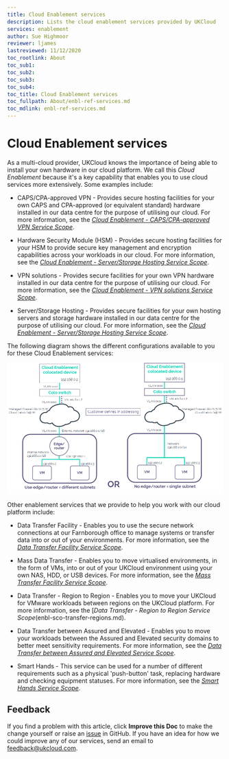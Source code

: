 ```yaml
---
title: Cloud Enablement services
description: Lists the cloud enablement services provided by UKCloud
services: enablement
author: Sue Highmoor
reviewer: ljames
lastreviewed: 11/12/2020
toc_rootlink: About
toc_sub1: 
toc_sub2:
toc_sub3:
toc_sub4:
toc_title: Cloud Enablement services
toc_fullpath: About/enbl-ref-services.md
toc_mdlink: enbl-ref-services.md
---
```


# Cloud Enablement services

As a multi-cloud provider, UKCloud knows the importance of being able to install your own hardware in our cloud platform. We call this *Cloud Enablement* because it's a key capability that enables you to use cloud services more extensively. Some examples include:

- CAPS/CPA-approved VPN - Provides secure hosting facilities for your own CAPS and CPA-approved (or equivalent standard) hardware installed in our data centre for the purpose of utilising our cloud. For more information, see the [*Cloud Enablement - CAPS/CPA-approved VPN Service Scope*](enbl-sco-capscpa.md).

- Hardware Security Module (HSM) - Provides secure hosting facilities for your HSM to provide secure key management and encryption capabilities across your workloads in our cloud. For more information, see the [*Cloud Enablement - Server/Storage Hosting Service Scope*](enbl-sco-hosting.md).

- VPN solutions - Provides secure facilities for your own VPN hardware installed in our data centre for the purpose of utilising our cloud. For more information, see the [*Cloud Enablement - VPN solutions Service Scope*](enbl-sco-vpn.md).

- Server/Storage Hosting - Provides secure facilities for your own hosting servers and storage hardware installed in our data centre for the purpose of utilising our cloud. For more information, see the [*Cloud Enablement - Server/Storage Hosting Service Scope*](enbl-sco-hosting.md).

The following diagram shows the different configurations available to you for these Cloud Enablement services:

![Cloud Enablement configuration](images/enbl-config.png)

Other enablement services that we provide to help you work with our cloud platform include:

- Data Transfer Facility - Enables you to use the secure network connections at our Farnborough office to manage systems or transfer data into or out of your environments. For more information, see the [*Data Transfer Facility Service Scope*](enbl-sco-dtf.md).

- Mass Data Transfer - Enables you to move virtualised environments, in the form of VMs, into or out of your UKCloud environment using your own NAS, HDD, or USB devices. For more information, see the [*Mass Transfer Facility Service Scope*](enbl-sco-mtf-nas.md).

- Data Transfer - Region to Region - Enables you to move your UKCloud for VMware workloads between regions on the UKCloud platform. For more information, see the [*Data Transfer - Region to Region Service Scope*(enbl-sco-transfer-regions.md).

- Data Transfer between Assured and Elevated - Enables you to move your workloads between the Assured and Elevated security domains to better meet sensitivity requirements. For more information, see the [*Data Transfer between Assured and Elevated Service Scope*](enbl-sco-transfer-assured-elevated.md).

- Smart Hands - This service can be used for a number of different requirements such as a physical 'push-button' task, replacing hardware and checking equipment statuses. For more information, see the [*Smart Hands Service Scope*](enbl-sco-smart-hands.md).

## Feedback

If you find a problem with this article, click **Improve this Doc** to make the change yourself or raise an [issue](https://github.com/UKCloud/documentation/issues) in GitHub. If you have an idea for how we could improve any of our services, send an email to <feedback@ukcloud.com>.
